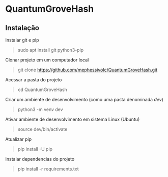 # QuantumGroveHash

## Instalação 
Instalar git e pip
> sudo apt install git python3-pip

Clonar projeto em um computador local
> git clone https://github.com/mephessivolc/QuantumGroveHash.git

Acessar a pasta do projeto
> cd QuantumGroveHash

Criar um ambiente de desenvolvimento (como uma pasta denominada *dev*)
> python3 -m venv dev

Ativar ambiente de desenvolvimento em sistema Linux (Ubuntu)
> source dev/bin/activate

Atualizar pip
> pip install -U pip

Instalar dependencias do projeto
> pip install -r requirements.txt